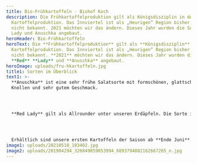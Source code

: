 ```yaml
---
title: Bio-Frühkartoffeln - Biohof Koch
description: Die Frühkartoffelproduktion gilt als Königsdisziplin in der
  Kartoffelproduktion. Das Innviertel ist als „Heurigen“ Region bisher noch
  nicht bekannt. 2021 möchten wir das ändern. Dieses Jahr wurden die Sorten Red
  Lady und Anuschka angebaut.
heroHeader: Bio-Frühkartoffeln
heroText: Die **Frühkartoffelproduktion** gilt als **Königsdisziplin** in der
  Kartoffelproduktion. Das Innviertel ist als „Heurigen“ Region bisher noch
  nicht bekannt. **2021** möchten wir das ändern. Dieses Jahr wurden die Sorten
  **Red** **Lady** und **Anuschka** angebaut.
heroImage: uploads/fru-hkartoffeln.jpg
title1: Sorten im Überblick
text1: >-
  **Anuschka** ist eine sehr frühe Salatsorte mit formschönen, glattschaligen
  Knollen und sehr gutem Geschmack.




  **Red Lady** gilt als Allrounder unter unseren Erdäpfeln. Die Sorte ist für Liebhaber von rotschaligen Erdäpfeln, die einen etwas erdigeren Geschmack haben. Bestens geeignet für Beilagen, Salat, Püree, Rösti.




  Erhältlich sind unsere ersten Kartoffeln der Saison ab **Ende Juni**.
image1: uploads/20210510_103402.jpg
image2: uploads/201904294_326849859053994_6893794882162667265_n.jpg
---
```

